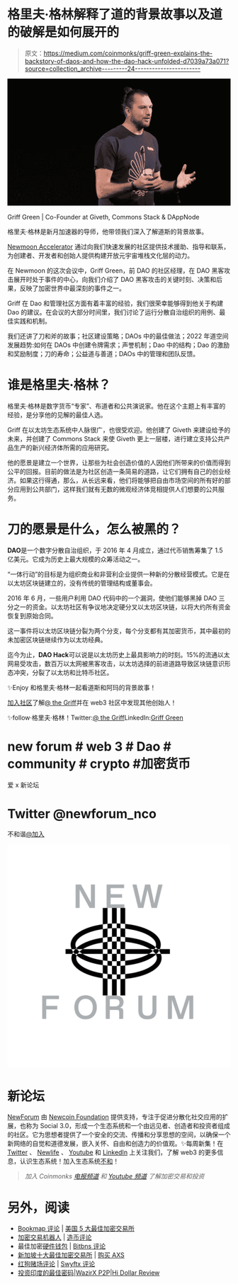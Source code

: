 # 格里夫·格林解释了道的背景故事以及道的破解是如何展开的

> 原文：<https://medium.com/coinmonks/griff-green-explains-the-backstory-of-daos-and-how-the-dao-hack-unfolded-d7039a73a071?source=collection_archive---------24----------------------->

![](img/c5bb02f04610239eb38233e23546fb14.png)

Griff Green | Co-Founder at Giveth, Commons Stack & DAppNode

格里夫·格林是新月加速器的导师，他带领我们深入了解道斯的背景故事。

[Newmoon Accelerator](https://www.newmoon.ac/) 通过向我们快速发展的社区提供技术援助、指导和联系，为创建者、开发者和创始人提供构建开放元宇宙堆栈文化层的动力。

在 Newmoon 的这次会议中，Griff Green，前 DAO 的社区经理，在 DAO 黑客攻击展开时处于事件的中心，向我们介绍了 DAO 黑客攻击的关键时刻、决策和后果，反映了加密世界中最深刻的事件之一。

Griff 在 Dao 和管理社区方面有着丰富的经验，我们很荣幸能够得到他关于构建 Dao 的建议。在会议的大部分时间里，我们讨论了运行分散自治组织的用例、最佳实践和机制。

我们还讲了刀和斧的故事；社区建设策略；DAOs 中的最佳做法；2022 年道空间发展趋势:如何在 DAOs 中创建令牌需求；声誉机制；Dao 中的结构；Dao 的激励和奖励制度；刀的寿命；公益道与善道；DAOs 中的管理和团队反馈。

# 谁是格里夫·格林？

格里夫·格林是数字货币“专家”、布道者和公共演说家。他在这个主题上有丰富的经验，是分享他的见解的最佳人选。

Griff 在以太坊生态系统中人脉很广，也很受欢迎。他创建了 Giveth 来建设给予的未来，并创建了 Commons Stack 来使 Giveth 更上一层楼，进行建立支持公共产品生产的新兴经济体所需的应用研究。

他的愿景是建立一个世界，让那些为社会创造价值的人因他们所带来的价值而得到公平的回报。目前的做法是为社区创造一条简易的道路，让它们拥有自己的创业经济。如果这行得通，那么，从长远来看，他们将能够把自由市场空间的所有好的部分应用到公共部门，这样我们就有无数的微观经济体竞相提供人们想要的公共服务。

# **刀的愿景是什么，怎么被黑的？**

**DAO**是一个数字分散自治组织，于 2016 年 4 月成立，通过代币销售筹集了 1.5 亿美元。它成为历史上最大规模的众筹活动之一。

“一体行动”的目标是为组织商业和非营利企业提供一种新的分散经营模式。它是在以太坊区块链建立的，没有传统的管理结构或董事会。

2016 年 6 月，一些用户利用 DAO 代码中的一个漏洞，使他们能够黑掉 DAO 三分之一的资金。以太坊社区有争议地决定硬分叉以太坊区块链，以将大约所有资金恢复到原始合同。

这一事件将以太坊区块链分裂为两个分支，每个分支都有其加密货币，其中最初的未加密区块链继续作为以太坊经典。

迄今为止，**DAO Hack**可以说是以太坊历史上最具影响力的时刻。15%的流通以太网易受攻击，数百万以太网被黑客攻击，以太坊选择的前进道路导致区块链意识形态冲突，分裂了以太坊和比特币社区。

✨Enjoy 和格里夫·格林一起看道斯和阿玛的背景故事！

[加入社区](https://twitter.com/newforum_nco)了解[@ the Griff](https://twitter.com/thegrifft)并在 web3 社区中发现其他创始人！

✨follow·格里夫·格林！Twitter:[@ the Griff](https://twitter.com/thegrifft)LinkedIn:[Griff Green](https://www.linkedin.com/in/griffgreen/)

# new forum # web 3 # Dao # community # crypto #加密货币

爱 x 新论坛

# Twitter @newforum_nco

不和谐[@加入](https://discord.gg/2K8tvVh8tM)

![](img/975968552ff520a18679aee7d87f1bc6.png)

# 新论坛

[NewForum](https://newforum.notion.site/newforum/Welcome-to-NewForum-48f9661398ec4ec6a1af37fcc96dc926) 由 [Newcoin Foundation](https://newcoin.org/) 提供支持，专注于促进分散化社交应用的扩展，也称为 Social 3.0，形成一个生态系统和一个由远见者、创造者和投资者组成的社区。它为思想者提供了一个安全的交流、传播和分享思想的空间，以确保一个新网络的自觉和道德发展，嵌入关怀、自由和创造力的价值观。✨每周新集！在 [Twitter](https://twitter.com/newforum_nco) 、 [Newlife](https://newlife.io/) 、 [Youtube](https://www.youtube.com/channel/UCWvHyau1nIJBffmaaj6FmbQ) 和 [LinkedIn](https://www.linkedin.com/showcase/newforum/) 上关注我们，了解 web3 的更多信息，认识生态系统！加入生态系统[不和](https://discord.gg/DHepA4WTkN)！

> *加入 Coinmonks* [*电报频道*](https://t.me/coincodecap) *和* [*Youtube 频道*](https://www.youtube.com/c/coinmonks/videos) *了解加密交易和投资*

# 另外，阅读

*   [Bookmap 评论](https://coincodecap.com/bookmap-review-2021-best-trading-software) | [美国 5 大最佳加密交易所](https://coincodecap.com/crypto-exchange-usa)
*   [加密交易机器人](/coinmonks/crypto-trading-bot-c2ffce8acb2a) | [造币评论](https://coincodecap.com/coingate-review)
*   最佳加密[硬件钱包](/coinmonks/hardware-wallets-dfa1211730c6) | [Bitbns 评论](/coinmonks/bitbns-review-38256a07e161)
*   [新加坡十大最佳加密交易所](https://coincodecap.com/crypto-exchange-in-singapore) | [购买 AXS](https://coincodecap.com/buy-axs-token)
*   [红狗赌场评论](https://coincodecap.com/red-dog-casino-review) | [Swyftx 评论](https://coincodecap.com/swyftx-review)
*   [投资印度的最佳密码](https://coincodecap.com/best-crypto-to-invest-in-india-in-2021)|[WazirX P2P](https://coincodecap.com/wazirx-p2p)|[Hi Dollar Review](https://coincodecap.com/hi-dollar-review)